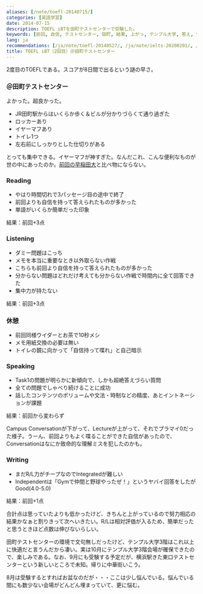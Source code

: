 ```yaml
---
aliases: [/note/toefl-20140715/]
categories: [英語学習]
date: 2014-07-15
description: TOEFL iBTを田町テストセンターで受験した。
keywords: [前回, 自信, テストセンター, 田町, 結果, 上がっ, テンプル大学, 答え, 受験, 会場]
lang: ja
recommendations: [/ja/note/toefl-20140527/, /ja/note/ielts-20200201/, /ja/note/dmm-eikaiwa/]
title: TOEFL iBT（2回目）＠田町テストセンター
---
```


2度目のTOEFLである。スコアが8日間で出るという謎の早さ。

### ＠田町テストセンター

よかった。超良かった。

- JR田町駅からはいくらか歩く＆ビルが分かりづらくて通り過ぎた
- ロッカーあり
- イヤーマフあり
- トイレ1つ
- 左右前にしっかりとした仕切りがある

とっても集中できる。イヤーマフが神すぎた。なんだこれ、こんな便利なものが世の中にあったのか。[前回の早稲田大](http://blog.takuti.me/2014/05/toefl/)と比べ物にならない。

### Reading

- やはり時間切れで3パッセージ目の途中で終了
- 前回よりも自信を持って答えられたものが多かった
- 単語がいくらか簡単だった印象

結果：前回+3点

### Listening

- ダミー問題はこっち
- メモを本当に重要なとき以外取らない作戦
- こちらも前回より自信を持って答えられたものが多かった
- 分からない問題はどれだけ考えても分からない作戦で時間内に全て回答できた
- 集中力が持たない

結果：前回+3点

### 休憩

- 前回同様ウイダーとお茶で10秒メシ
- メモ用紙交換の必要は無い
- トイレの鏡に向かって「自信持って喋れ」と自己暗示

### Speaking

- Task1の問題が明らかに新傾向で、しかも超絶答えづらい質問
- 全ての問題でしゃべり続けることに成功
- 話したコンテンツのボリュームや文法・時制などの精度、あとイントネーションが課題

結果：前回から変わらず

Campus Conversationが下がって、Lectureが上がって、それでプラマイ0だった様子。うーん、前回よりもよく喋ることができた自信があったので、Conversationはなにか致命的な理解ミスを犯したのかも。

### Writing

- まだR/L力がチープなのでIntegratedが難しい
- Independentは「Gymで仲間と野球やったぜ！」というヤバイ回答をしたがGood(4.0-5.0)

結果：前回+1点

合計点は思っていたよりも低かったけど、きちんと上がっているので努力相応の結果かなぁと割りきって次へいきたい。R/Lは相対評価が入るため、簡単だったと思うときほど点数は伸びないらしい。

田町テストセンターの環境で文句無しだったけど、テンプル大学3階はこれ以上に快適だと言うんだから凄い。実は10月にテンプル大学3階会場が確保できたので、楽しみである。なお、9月にも受験する予定だが、横浜駅きた東口テストセンターという新しいところで未知。帰りに中華街いこう。

8月は受験するとすればお盆なのだが・・・ここは少し悩んでいる。悩んでいる間にも数少ない会場がどんどん埋まっていて、更に悩む。

